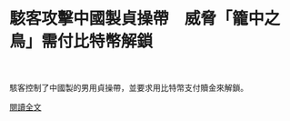 # 駭客攻擊中國製貞操帶　威脅「籠中之鳥」需付比特幣解鎖

<!--10-->
<!--more-->
<br></br>
駭客控制了中國製的男用貞操帶，並要求用比特幣支付贖金來解鎖。

[閱讀全文](https://tw.appledaily.com/international/20210114/UHNZJEEPTNDGJK7JNWQQH22Y6Y/)
